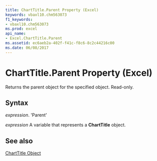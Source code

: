 ```yaml
---
title: ChartTitle.Parent Property (Excel)
keywords: vbaxl10.chm563073
f1_keywords:
- vbaxl10.chm563073
ms.prod: excel
api_name:
- Excel.ChartTitle.Parent
ms.assetid: ec6aeb2a-402f-f41c-f8c6-8c2c44216c00
ms.date: 06/08/2017
---
```



# ChartTitle.Parent Property (Excel)

Returns the parent object for the specified object. Read-only.


## Syntax

 _expression_. 'Parent'

 _expression_ A variable that represents a **ChartTitle** object.


## See also


[ChartTitle Object](Excel.ChartTitle(objec).md)

